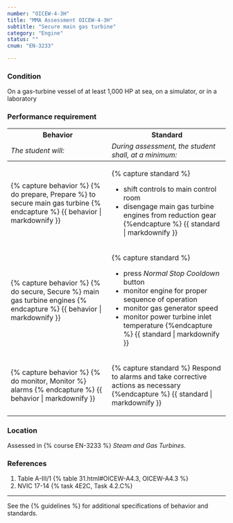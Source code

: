 ```yaml
---
number: "OICEW-4-3H"
title: "MMA Assessment OICEW-4-3H"
subtitle: "Secure main gas turbine"
category: "Engine"
status: ""
cnum: "EN-3233"

---
```

### Condition

On a gas-turbine vessel of at least 1,000 HP at sea, on a simulator, or in a laboratory

### Performance requirement 

<table width='100%' class='Guidelines'>
 <thead>
 <tr>
     <th class='thirty'>Behavior</th>
     <th class='seventy'>Standard</th>
 </tr>
 <tr>
     <td><em>The student will:</em></td>
     <td><em>During assessment, the student shall, at a minimum:</em></td>
 </tr>
 </thead>
 <tbody>
 

<tr><td>

{% capture behavior %}
{% do prepare, Prepare %} to secure main gas turbine
{% endcapture %}
{{ behavior | markdownify }}

</td><td>

{% capture standard %}
* shift controls to main control room
* disengage main gas turbine engines from reduction gear
{%endcapture %}
{{ standard | markdownify }}

</td></tr>



<tr><td>

{% capture behavior %}
{% do secure, Secure %} main gas turbine engines 
{% endcapture %}
{{ behavior | markdownify }}

</td><td>

{% capture standard %}
- press *Normal Stop Cooldown*  button
- monitor engine for proper sequence of operation
- monitor gas generator speed
- monitor power turbine inlet temperature
{%endcapture %}
{{ standard | markdownify }}

</td></tr>



<tr><td>

{% capture behavior %}
{% do monitor, Monitor %}  alarms
{% endcapture %}
{{ behavior | markdownify }}

</td><td>

{% capture standard %}
Respond to alarms and take corrective actions as necessary
{%endcapture %}
{{ standard | markdownify }}

</td></tr>



 </tbody>
 </table>

### Location

Assessed in  {% course  EN-3233 %}  *Steam and Gas Turbines*.

### References

1.  Table A-III/1 {% table 31.html#OICEW-A4.3, OICEW-A4.3 %}
1.  NVIC 17-14 {% task 4E2C, Task 4.2.C%}

***



See the {% guidelines %} for additional specifications of behavior and standards.